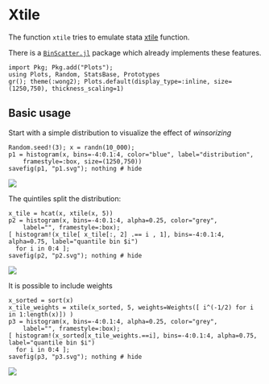 # Xtile

The function `xtile` tries to emulate stata [xtile](https://www.stata.com/manuals/dpctile.pdf) function.

There is a [`BinScatter.jl`](https://github.com/matthieugomez/Binscatters.jl) package which already implements these features.


```@setup hist
import Pkg; Pkg.add("Plots");
using Plots, Random, StatsBase, Prototypes
gr(); theme(:wong2); Plots.default(display_type=:inline, size=(1250,750), thickness_scaling=1)
```


## Basic usage

Start with a simple distribution to visualize the effect of *winsorizing*
```@example hist
Random.seed!(3); x = randn(10_000);
p1 = histogram(x, bins=-4:0.1:4, color="blue", label="distribution", 
    framestyle=:box, size=(1250,750))
savefig(p1, "p1.svg"); nothing # hide
```
![](p1.svg)


The quintiles split the distribution:
```@example hist; 
x_tile = hcat(x, xtile(x, 5))
p2 = histogram(x, bins=-4:0.1:4, alpha=0.25, color="grey", 
    label="", framestyle=:box); 
[ histogram!(x_tile[ x_tile[:, 2] .== i , 1], bins=-4:0.1:4, alpha=0.75, label="quantile bin $i") 
  for i in 0:4 ];
savefig(p2, "p2.svg"); nothing # hide
```
![](p2.svg)


It is possible to include weights
```@example hist;
x_sorted = sort(x)
x_tile_weights = xtile(x_sorted, 5, weights=Weights([ i^(-1/2) for i in 1:length(x)]) ) 
p3 = histogram(x, bins=-4:0.1:4, alpha=0.25, color="grey", 
    label="", framestyle=:box); 
[ histogram!(x_sorted[x_tile_weights.==i], bins=-4:0.1:4, alpha=0.75, label="quantile bin $i") 
  for i in 0:4 ];
savefig(p3, "p3.svg"); nothing # hide
```
![](p3.svg)






